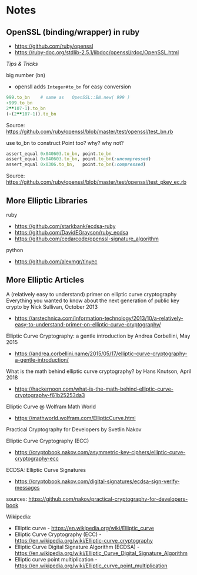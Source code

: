 # Notes


## OpenSSL (binding/wrapper) in ruby

- <https://github.com/ruby/openssl>
- <https://ruby-doc.org/stdlib-2.5.1/libdoc/openssl/rdoc/OpenSSL.html>



*Tips & Tricks*


big number (bn)

- opensll adds `Integer#to_bn` for easy conversion

``` ruby
999.to_bn    # same as   OpenSSL::BN.new( 999 )
-999.to_bn
2**107-1).to_bn
(-(2**107-1)).to_bn
```

Source: <https://github.com/ruby/openssl/blob/master/test/openssl/test_bn.rb>

use to_bn to construct Point too? why? why not?

``` ruby
assert_equal 0x040603.to_bn, point.to_bn
assert_equal 0x040603.to_bn, point.to_bn(:uncompressed)
assert_equal 0x0306.to_bn,   point.to_bn(:compressed)
```

Source: <https://github.com/ruby/openssl/blob/master/test/openssl/test_pkey_ec.rb>


## More Elliptic Libraries

ruby

- <https://github.com/starkbank/ecdsa-ruby>
- <https://github.com/DavidEGrayson/ruby_ecdsa>
- <https://github.com/cedarcode/openssl-signature_algorithm>

python

- <https://github.com/alexmgr/tinyec>




## More Elliptic Articles

A (relatively easy to understand) primer on elliptic curve cryptography
Everything you wanted to know about the next generation of public key crypto
by  Nick Sullivan, October 2013

- <https://arstechnica.com/information-technology/2013/10/a-relatively-easy-to-understand-primer-on-elliptic-curve-cryptography/>

Elliptic Curve Cryptography: a gentle introduction
by Andrea Corbellini, May 2015

- <https://andrea.corbellini.name/2015/05/17/elliptic-curve-cryptography-a-gentle-introduction/>

What is the math behind elliptic curve cryptography?
by Hans Knutson, April 2018

- <https://hackernoon.com/what-is-the-math-behind-elliptic-curve-cryptography-f61b25253da3>


Elliptic Curve @ Wolfram Math World
- <https://mathworld.wolfram.com/EllipticCurve.html>



Practical Cryptography for Developers by Svetlin Nakov

Elliptic Curve Cryptography (ECC)
- <https://cryptobook.nakov.com/asymmetric-key-ciphers/elliptic-curve-cryptography-ecc>

ECDSA: Elliptic Curve Signatures 
- <https://cryptobook.nakov.com/digital-signatures/ecdsa-sign-verify-messages>

sources: <https://github.com/nakov/practical-cryptography-for-developers-book>



Wikipedia:
-  Elliptic curve - <https://en.wikipedia.org/wiki/Elliptic_curve>
-  Elliptic Curve Cryptography (ECC)  - <https://en.wikipedia.org/wiki/Elliptic-curve_cryptography>
-  Elliptic Curve Digital Signature Algorithm (ECDSA) - <https://en.wikipedia.org/wiki/Elliptic_Curve_Digital_Signature_Algorithm>
-  Elliptic curve point multiplication - <https://en.wikipedia.org/wiki/Elliptic_curve_point_multiplication>

